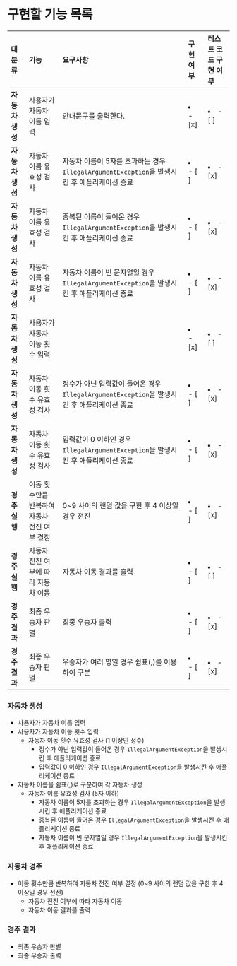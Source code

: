 # 구현할 기능 목록


| 대분류        | 기능                        | 요구사항                                                             | 구현 여부           | 테스트 코드 구현 여부    |
|:-----------|:--------------------------|:-----------------------------------------------------------------|:----------------|:----------------|
| **자동차 생성** | 사용자가 자동차 이름 입력            | 안내문구를 출력한다.                                                      | <li>- [x] </li> | <li>- [ ] </li> |
| **자동차 생성** | 자동차 이름 유효성 검사             | 자동차 이름이 5자를 초과하는 경우 `IllegalArgumentException`을 발생시킨 후 애플리케이션 종료 | <li>- [ ] </li> | <li>- [x] </li> |
| **자동차 생성** | 자동차 이름 유효성 검사             | 중복된 이름이 들어온 경우 `IllegalArgumentException`을 발생시킨 후 애플리케이션 종료      | <li>- [ ] </li> | <li>- [x] </li> |
| **자동차 생성** | 자동차 이름 유효성 검사             | 자동차 이름이 빈 문자열일 경우 `IllegalArgumentException`을 발생시킨 후 애플리케이션 종료   | <li>- [ ] </li> | <li>- [x] </li> |
| **자동차 생성** | 사용자가 자동차 이동 횟수 입력         |                                                                  | <li>- [x] </li> | <li>- [ ] </li> |
| **자동차 생성** | 자동차 이동 횟수 유효성 검사          | 정수가 아닌 입력값이 들어온 경우 `IllegalArgumentException`을 발생시킨 후 애플리케이션 종료  | <li>- [ ] </li> | <li>- [x] </li> |
| **자동차 생성** | 자동차 이동 횟수 유효성 검사          | 입력값이 0 이하인 경우 `IllegalArgumentException`을 발생시킨 후 애플리케이션 종료       | <li>- [ ] </li> | <li>- [x] </li> |
| **경주 실행**  | 이동 횟수만큼 반복하여 자동차 전진 여부 결정 | 0~9 사이의 랜덤 값을 구한 후 4 이상일 경우 전진                                   | <li>- [ ] </li> | <li>- [x] </li> |
| **경주 실행**  | 자동차 전진 여부에 따라 자동차 이동      | 자동차 이동 결과를 출력                                                    | <li>- [ ] </li> | <li>- [ ] </li> |
| **경주 결과**  | 최종 우승자 판별                 | 최종 우승자 출력                                                        | <li>- [ ] </li> | <li>- [x] </li> |
| **경주 결과**  | 최종 우승자 판별                 | 우승자가 여러 명일 경우 쉼표(,)를 이용하여 구분                                     | <li>- [ ] </li> | <li>- [x] </li> |

### 자동차 생성

- 사용자가 자동차 이름 입력
- 사용자가 자동차 이동 횟수 입력
   - 자동차 이동 횟수 유효성 검사 (1 이상인 정수)
      - 정수가 아닌 입력값이 들어온 경우 ```IllegalArgumentException```을 발생시킨 후 애플리케이션 종료
     - 입력값이 0 이하인 경우 ```IllegalArgumentException```을 발생시킨 후 애플리케이션 종료
- 자동차 이름을 쉼표(,)로 구분하여 각 자동차 생성
   - 자동차 이름 유효성 검사 (5자 이하)
      - 자동차 이름이 5자를 초과하는 경우 ```IllegalArgumentException```을 발생시킨 후 애플리케이션 종료
      - 중복된 이름이 들어온 경우 ```IllegalArgumentException```을 발생시킨 후 애플리케이션 종료
      - 자동차 이름이 빈 문자열일 경우 ```IllegalArgumentException```을 발생시킨 후 애플리케이션 종료


### 자동차 경주
- 이동 횟수만큼 반복하여 자동차 전진 여부 결정 (0~9 사이의 랜덤 값을 구한 후 4 이상일 경우 전진)
  - 자동차 전진 여부에 따라 자동차 이동 
  - 자동차 이동 결과를 출력


### 경주 결과

- 최종 우승자 판별
- 최종 우승자 출력